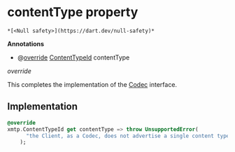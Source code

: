 


# contentType property




    *[<Null safety>](https://dart.dev/null-safety)*





**Annotations**

- @[override](https://api.flutter.dev/flutter/dart-core/override-constant.html)
[ContentTypeId](https://pub.dev/documentation/xmtp_proto/0.0.1-development/xmtp_proto/ContentTypeId-class.html) contentType
  
_<span class="feature">override</span>_



<p>This completes the implementation of the <a href="././Codec-class.md">Codec</a> interface.</p>



## Implementation

```dart
@override
xmtp.ContentTypeId get contentType => throw UnsupportedError(
      "the Client, as a Codec, does not advertise a single content type",
    );
```








